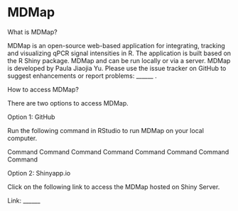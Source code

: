 # MDMap
What is MDMap?

MDMap is an open-source web-based application for integrating, tracking and visualizing qPCR signal intensities in R. The application is built based on the R Shiny package. MDMap and can be run locally or via a server.  MDMap is developed by Paula Jiaojia Yu. Please use the issue tracker on GitHub to suggest enhancements or report problems: ______ . 

How to access MDMap? 

There are two options to access MDMap. 

Option 1: GitHub 

Run the following command in RStudio to run MDMap on your local computer. 

Command Command Command Command Command Command Command Command 
 
Option 2: Shinyapp.io 

Click on the following link to access the MDMap hosted on Shiny Server. 

Link: ______ 

